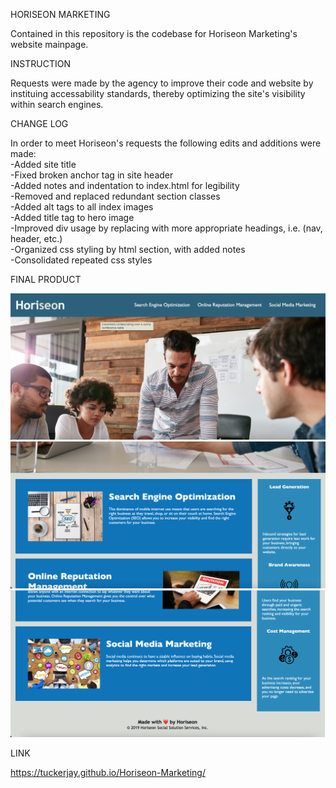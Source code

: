 HORISEON MARKETING

Contained in this repository is the codebase for Horiseon Marketing's website mainpage.


INSTRUCTION

Requests were made by the agency to improve their code and website by instituing accessability standards, thereby optimizing the site's visibility within search engines.


CHANGE LOG

In order to meet Horiseon's requests the following edits and additions were made:  
    -Added site title  
    -Fixed broken anchor tag in site header  
    -Added notes and indentation to index.html for legibility  
    -Removed and replaced redundant section classes  
    -Added alt tags to all index images  
    -Added title tag to hero image  
    -Improved div usage by replacing with more appropriate headings, i.e. (nav, header, etc.)  
    -Organized css styling by html section, with added notes  
    -Consolidated repeated css styles  


FINAL PRODUCT

![](/assets/images/top-third.png)
![](/assets/images/middle-third.png)
![](/assets/images/bottom-third.png)


LINK

https://tuckerjay.github.io/Horiseon-Marketing/


